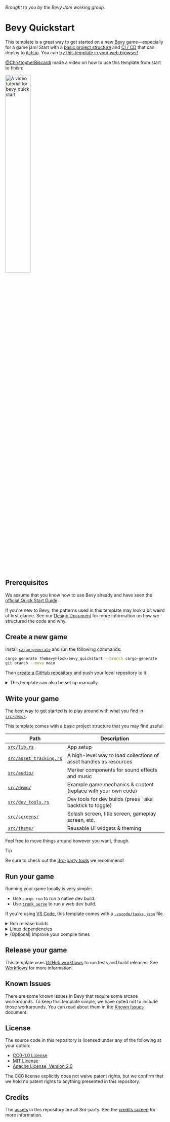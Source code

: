 _Brought to you by the Bevy Jam working group._

# Bevy Quickstart

This template is a great way to get started on a new [Bevy](https://bevyengine.org/) game—especially for a game jam!
Start with a [basic project structure](#write-your-game) and [CI / CD](#release-your-game) that can deploy to [itch.io](https://itch.io).
You can [try this template in your web browser!](https://the-bevy-flock.itch.io/bevy-quickstart)

[@ChristopherBiscardi](https://github.com/ChristopherBiscardi) made a video on how to use this template from start to finish:

[<img src="./docs/img/thumbnail.png" width=40% height=40% alt="A video tutorial for bevy_quickstart"/>](https://www.youtube.com/watch?v=ESBRyXClaYc)

## Prerequisites

We assume that you know how to use Bevy already and have seen the [official Quick Start Guide](https://bevyengine.org/learn/quick-start/introduction/).

If you're new to Bevy, the patterns used in this template may look a bit weird at first glance.
See our [Design Document](./docs/design.md) for more information on how we structured the code and why.

## Create a new game

Install [`cargo-generate`](https://github.com/cargo-generate/cargo-generate) and run the following commands:

```sh
cargo generate TheBevyFlock/bevy_quickstart --branch cargo-generate
git branch --move main
```

Then [create a GitHub repository](https://github.com/new) and push your local repository to it.

<details>
  <summary>This template can also be set up manually.</summary>

Navigate to the top of [this GitHub repository](https://github.com/TheBevyFlock/bevy_quickstart/) and select `Use this template > Create a new repository`:

![UI demonstration](./docs/img/readme-manual-setup.png)

Clone your new Github repository to a local repository and push a commit with the following changes:

- Delete `LICENSE`, `README`, and `docs/` files.
- Search for and replace instances of `bevy_quickstart` with the name of your project.
- Adjust the `env` variables in [`.github/workflows/release.yaml`](./.github/workflows/release.yaml).

</details>

## Write your game

The best way to get started is to play around with what you find in [`src/demo/`](./src/demo).

This template comes with a basic project structure that you may find useful:

| Path                                               | Description                                                        |
| -------------------------------------------------- | ------------------------------------------------------------------ |
| [`src/lib.rs`](./src/lib.rs)                       | App setup                                                          |
| [`src/asset_tracking.rs`](./src/asset_tracking.rs) | A high-level way to load collections of asset handles as resources |
| [`src/audio/`](./src/audio)                        | Marker components for sound effects and music                      |
| [`src/demo/`](./src/demo)                          | Example game mechanics & content (replace with your own code)      |
| [`src/dev_tools.rs`](./src/dev_tools.rs)           | Dev tools for dev builds (press \` aka backtick to toggle)         |
| [`src/screens/`](./src/screens)                    | Splash screen, title screen, gameplay screen, etc.                 |
| [`src/theme/`](./src/theme)                        | Reusable UI widgets & theming                                      |

Feel free to move things around however you want, though.

> [!Tip]
> Be sure to check out the [3rd-party tools](./docs/tooling.md) we recommend!

## Run your game

Running your game locally is very simple:

- Use `cargo run` to run a native dev build.
- Use [`trunk serve`](https://trunkrs.dev/) to run a web dev build.

If you're using [VS Code](https://code.visualstudio.com/), this template comes with a [`.vscode/tasks.json`](./.vscode/tasks.json) file.

<details>
  <summary>Run release builds</summary>

- Use `cargo run --profile release-native --no-default-features` to run a native release build.
- Use `trunk serve --release --no-default-features` to run a web release build.

</details>

<details>
  <summary>Linux dependencies</summary>

If you are using Linux, make sure you take a look at Bevy's [Linux dependencies](https://github.com/bevyengine/bevy/blob/main/docs/linux_dependencies.md).
Note that this template enables Wayland support, which requires additional dependencies as detailed in the link above.
Wayland is activated by using the `bevy/wayland` feature in the [`Cargo.toml`](./Cargo.toml).

</details>

<details>
    <summary>(Optional) Improve your compile times</summary>

[`.cargo/config_fast_builds.toml`](./.cargo/config_fast_builds.toml) contains documentation on how to set up your environment to improve compile times.
After you've fiddled with it, rename it to `.cargo/config.toml` to enable it.

</details>

## Release your game

This template uses [GitHub workflows](https://docs.github.com/en/actions/using-workflows) to run tests and build releases.
See [Workflows](./docs/workflows.md) for more information.

## Known Issues

There are some known issues in Bevy that require some arcane workarounds.
To keep this template simple, we have opted not to include those workarounds.
You can read about them in the [Known Issues](./docs/known-issues.md) document.

## License

The source code in this repository is licensed under any of the following at your option:

- [CC0-1.0 License](./LICENSE-CC0-1.0.txt)
- [MIT License](./LICENSE-MIT.txt)
- [Apache License, Version 2.0](./LICENSE-Apache-2.0.txt)

The CC0 license explicitly does not waive patent rights, but we confirm that we hold no patent rights to anything presented in this repository.

## Credits

The [assets](./assets) in this repository are all 3rd-party. See the [credits screen](./src/screens/credits.rs) for more information.
